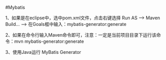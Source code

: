 #Mybatis

1、如果是在eclipse中，选中pom.xml文件，点击右键选择 Run AS ——> Maven Build… ——> 在Goals框中输入：mybatis-generator:generate

2、如果在命令行输入Maven命令即可，注意：一定是当前项目目录下运行该命令：mvn mybatis-generator:generate

3、使用Java运行 MyBatis Generator